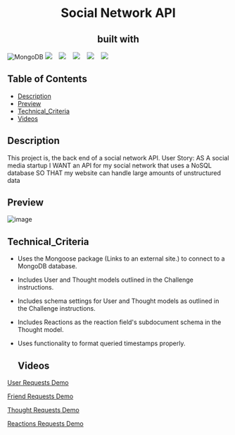 <h1 align ="center"> Social Network API </h1>

<h2 align="center">built with </h2>
<p align="center">
  
  ![MongoDB](https://img.shields.io/badge/MongoDB-%234ea94b.svg?style=for-the-badge&logo=mongodb&logoColor=white)
    <img src="https://img.shields.io/badge/express.js-%23404d59.svg?style=for-the-badge&logo=express&logoColor=%2361DAFB"  /> &nbsp;&nbsp;
    <img src="https://img.shields.io/badge/javascript-%23323330.svg?style=for-the-badge&logo=javascript&logoColor=%23F7DF1E" /> &nbsp;&nbsp;
    <img src="https://img.shields.io/badge/node.js-6DA55F?style=for-the-badge&logo=node.js&logoColor=white"  /> &nbsp;&nbsp;
    <img src="https://img.shields.io/badge/NPM-%23000000.svg?style=for-the-badge&logo=npm&logoColor=white" /> &nbsp;&nbsp;
    <img src="https://img.shields.io/badge/Insomnia-black?style=for-the-badge&logo=insomnia&logoColor=5849BE"/> &nbsp;&nbsp;
    
</p>

  ## Table of Contents

  * [Description](#description)
  * [Preview](#preview)
  * [Technical_Criteria](#technical_criteria)
  * [Videos](#videos)

  ## Description
  
This project is, the back end of a social network API. User Story: 
AS A social media startup
I WANT an API for my social network that uses a NoSQL database
SO THAT my website can handle large amounts of unstructured data

  ## Preview
  
  ![image](https://user-images.githubusercontent.com/86173119/145699892-dd3897ba-4254-476d-9bb8-0276e3902003.png)


   ## Technical_Criteria 

- Uses the Mongoose package (Links to an external site.) to connect to a MongoDB database.
- Includes User and Thought models outlined in the Challenge instructions.
- Includes schema settings for User and Thought models as outlined in the Challenge instructions.
- Includes Reactions as the reaction field's subdocument schema in the Thought model.
- Uses functionality to format queried timestamps properly.

  ## Videos
  
[User Requests Demo](https://watch.screencastify.com/v/fZ71Ppi5gpdSaTgZ29dq)&nbsp;&nbsp;


[Friend Requests Demo](https://watch.screencastify.com/v/UW5vbt9O8pAf891bcN1P)&nbsp;&nbsp;


[Thought Requests Demo](https://watch.screencastify.com/v/wCBf8DXrNxVggUWvr8YM)&nbsp;&nbsp;


[Reactions Requests Demo](https://watch.screencastify.com/v/zdKFRSBOmyMOhe7RMHCX)&nbsp;&nbsp;
